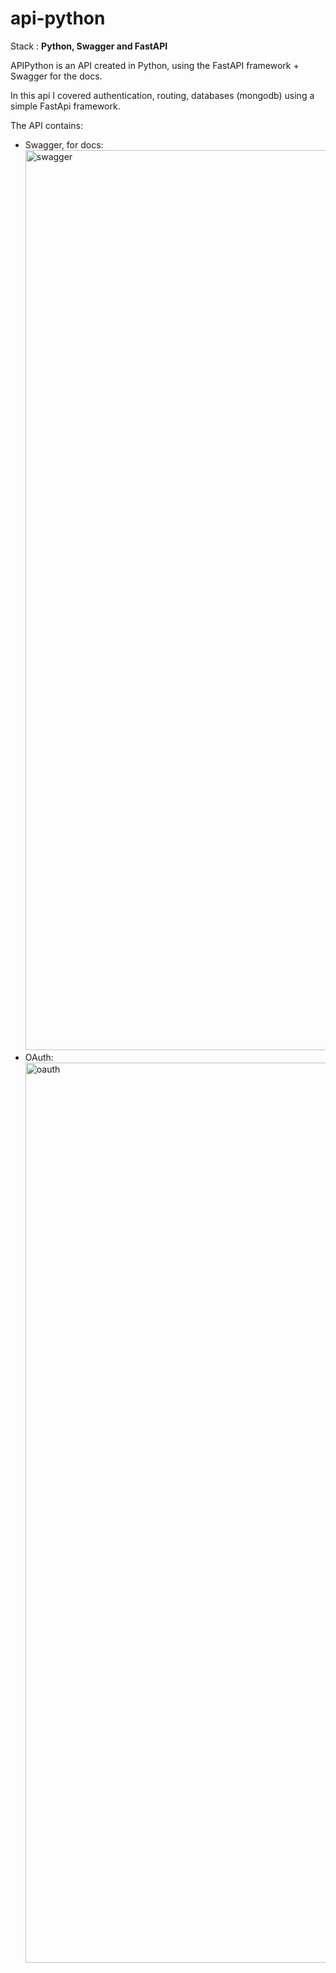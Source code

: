 # api-python
Stack : <b>Python, Swagger and FastAPI</b>

APIPython is an API created in Python, using the FastAPI framework + Swagger for the docs.

In this api I covered authentication, routing, databases (mongodb) using a simple FastApi framework.

The API contains:
  - Swagger, for docs:
    <img width="1440" alt="swagger" src="https://github.com/vazqueztomas/api-python/assets/78186062/383ae2cc-dc8a-466a-afd0-db35820950ee">
  - OAuth:
    <img width="1440" alt="oauth" src="https://github.com/vazqueztomas/api-python/assets/78186062/46fb5519-2f8f-473b-a3d2-5240867105c7">

